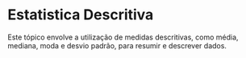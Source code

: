# Estatistica Descritiva
Este tópico envolve a utilização de medidas descritivas, como média, mediana, moda e desvio padrão, para resumir e descrever dados.
